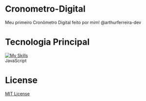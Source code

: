 # Cronometro-Digital
<p>Meu primeiro Cronômetro Digital feito por mim! @arthurferreira-dev</p>

# Tecnologia Principal
[![My Skills](https://skillicons.dev/icons?i=js)](https://skillicons.dev) <br> JavaScript

# License
<a href="LICENSE">MIT License</a>